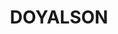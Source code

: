 ---
lastmod: '2025-04-06T06:05:20+00:00'
latitude: -33.209125
layout: suburb
longitude: 151.528042
postcode: '2262'
state: NSW
title: DOYALSON
url: /nsw/doyalson/
---
